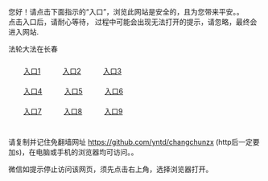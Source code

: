 您好！请点击下面指示的“入口”，浏览此网站是安全的，且为您带来平安。。 <br/>
点击入口后，请耐心等待， 过程中可能会出现无法打开的提示，请忽略，最终会进入网站. </br>

法轮大法在长春<br/>
<div style="padding:10px"><a style="margin:20px" target="_blank" href="https://d3vbx9q4n5x8lp.cloudfront.net/2Qpsp?mfagcezd" id="ccLink1" rel="nofollow">入口1</a> <a target="_blank" style="margin:20px" href="https://d3rlftp3b52i52.cloudfront.net/2Qpsp?ijhjhegi" id="ccLink2" rel="nofollow">入口2</a> <a style="margin:20px" target="_blank" href="https://d21tb8se41l0ti.cloudfront.net/2Qpsp?gcrsvc" id="ccLink3" rel="nofollow">入口3</a></div>

<div style="padding:10px" ><a style="margin:20px" target="_blank" href="https://d3vbx9q4n5x8lp.cloudfront.net/2Qpsp?mfagcezd" id="ccLink4" rel="nofollow">入口4</a> <a style="margin:20px" href="https://d3rlftp3b52i52.cloudfront.net/2Qpsp?ijhjhegi" target="_blank" id="ccLink5" rel="nofollow">入口5</a> <a style="margin:20px" href="https://d21tb8se41l0ti.cloudfront.net/2Qpsp?gcrsvc" target="_blank" id="ccLink6" rel="nofollow">入口6</a></div>

<div style="padding:10px"><a style="margin:20px" target="_blank" href="https://d3vbx9q4n5x8lp.cloudfront.net/2Qpsp?mfagcezd" id="ccLink7" rel="nofollow">入口7</a> <a style="margin:20px" href="https://d3rlftp3b52i52.cloudfront.net/2Qpsp?ijhjhegi" target="_blank" id="ccLink8" rel="nofollow">入口8</a> <a style="margin:20px" target="_blank" href="https://d21tb8se41l0ti.cloudfront.net/2Qpsp?gcrsvc" id="ccLink9" rel="nofollow">入口9</a></div>

<br/>



请复制并记住免翻墙网址 https://github.com/yntd/changchunzx (http后一定要加s)，在电脑或手机的浏览器均可访问。。<br/>

微信如提示停止访问该网页，须先点击右上角，选择浏览器打开。
